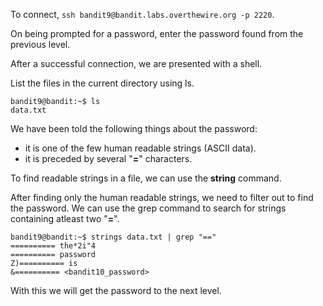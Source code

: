 
To connect, `ssh bandit9@bandit.labs.overthewire.org -p 2220`.

On being prompted for a password, enter the password found from the previous level.

After a successful connection, we are presented with a shell.

List the files in the current directory using ls.

```
bandit9@bandit:~$ ls
data.txt
```

We have been told the following things about the password:
  - it is one of the few human readable strings (ASCII data).
  - it is preceded by several "**=**" characters.

To find readable strings in a file, we can use the **string** command.

After finding only the human readable strings, we need to filter out to find the password. We can use the grep command to search for strings containing atleast two "**=**".

```
bandit9@bandit:~$ strings data.txt | grep "=="
========== the*2i"4
========== password
Z)========== is
&========== <bandit10_password>
```

With this we will get the password to the next level.